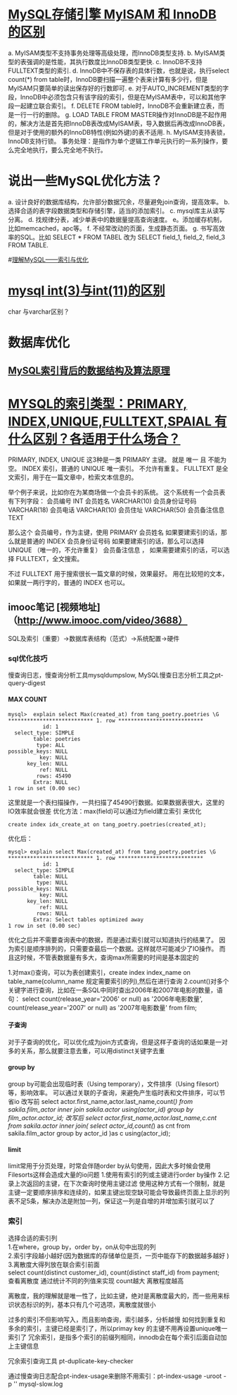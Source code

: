 # [MySQL存储引擎 MyISAM 和 InnoDB 的区别](http://blog.csdn.net/xifeijian/article/details/20316775)
a. MyISAM类型不支持事务处理等高级处理，而InnoDB类型支持.
b. MyISAM类型的表强调的是性能，其执行数度比InnoDB类型更快.
c. InnoDB不支持FULLTEXT类型的索引.
d. InnoDB中不保存表的具体行数，也就是说，执行select count(*) from table时，InnoDB要扫描一遍整个表来计算有多少行，但是MyISAM只要简单的读出保存好的行数即可.
e. 对于AUTO_INCREMENT类型的字段，InnoDB中必须包含只有该字段的索引，但是在MyISAM表中，可以和其他字段一起建立联合索引。
f. DELETE FROM table时，InnoDB不会重新建立表，而是一行一行的删除。
g. LOAD TABLE FROM MASTER操作对InnoDB是不起作用的，解决方法是首先把InnoDB表改成MyISAM表，导入数据后再改成InnoDB表，但是对于使用的额外的InnoDB特性(例如外键)的表不适用.
h. MyISAM支持表锁，InnoDB支持行锁。
事务处理：是指作为单个逻辑工作单元执行的一系列操作，要么完全地执行，要么完全地不执行。 
# 说出一些MySQL优化方法？
a. 设计良好的数据库结构，允许部分数据冗余，尽量避免join查询，提高效率。
b. 选择合适的表字段数据类型和存储引擎，适当的添加索引。
c. mysql库主从读写分离。
d. 找规律分表，减少单表中的数据量提高查询速度。
e。添加缓存机制，比如memcached，apc等。
f. 不经常改动的页面，生成静态页面。
g. 书写高效率的SQL。比如 SELECT * FROM TABEL 改为 SELECT field_1, field_2, field_3 FROM TABLE.

#[理解MySQL——索引与优化](http://www.cnblogs.com/hustcat/archive/2009/10/28/1591648.html)
# [mysql int(3)与int(11)的区别](http://blog.sina.com.cn/s/blog_610997850100wjrm.html)
char 与varchar区别？

# 数据库优化
## [MySQL索引背后的数据结构及算法原理](http://blog.codinglabs.org/articles/theory-of-mysql-index.html)

# [MYSQL的索引类型：PRIMARY, INDEX,UNIQUE,FULLTEXT,SPAIAL 有什么区别？各适用于什么场合？](https://zhidao.baidu.com/question/236161917.html)
PRIMARY, INDEX, UNIQUE 这3种是一类
PRIMARY 主键。 就是 唯一 且 不能为空。
INDEX 索引，普通的
UNIQUE 唯一索引。 不允许有重复。
FULLTEXT 是全文索引，用于在一篇文章中，检索文本信息的。

举个例子来说，比如你在为某商场做一个会员卡的系统。
这个系统有一个会员表
有下列字段：
会员编号   INT
会员姓名   VARCHAR(10)
会员身份证号码   VARCHAR(18)
会员电话   VARCHAR(10)
会员住址   VARCHAR(50)
会员备注信息  TEXT

那么这个 会员编号，作为主键，使用 PRIMARY
会员姓名 如果要建索引的话，那么就是普通的 INDEX
会员身份证号码   如果要建索引的话，那么可以选择 UNIQUE （唯一的，不允许重复）
会员备注信息 ， 如果需要建索引的话，可以选择 FULLTEXT，全文搜索。

不过 FULLTEXT 用于搜索很长一篇文章的时候，效果最好。
用在比较短的文本，如果就一两行字的，普通的 INDEX 也可以。
## imooc笔记 [视频地址]（http://www.imooc.com/video/3688）
SQL及索引（重要）->数据库表结构（范式）->系统配置->硬件
### sql优化技巧
慢查询日志，慢查询分析工具mysqldumpslow, MySQL慢查日志分析工具之pt-query-digest
#### MAX COUNT 
```
mysql>  explain select Max(created_at) from tang_poetry.poetries \G
*************************** 1. row ***************************
           id: 1
  select_type: SIMPLE
        table: poetries
         type: ALL
possible_keys: NULL
          key: NULL
      key_len: NULL
          ref: NULL
         rows: 45490
        Extra: NULL
1 row in set (0.00 sec)
```
这里就是一个表扫描操作，一共扫描了45490行数据。如果数据表很大，这里的IO效率就会很差
优化方法：max(field)可以通过为field建立索引 来优化
```
create index idx_create_at on tang_poetry.poetries(created_at);
```
优化后：
```
mysql> explain select Max(created_at) from tang_poetry.poetries \G
*************************** 1. row ***************************
           id: 1
  select_type: SIMPLE
        table: NULL
         type: NULL
possible_keys: NULL
          key: NULL
      key_len: NULL
          ref: NULL
         rows: NULL
        Extra: Select tables optimized away
1 row in set (0.00 sec)
```
优化之后并不需要查询表中的数据，而是通过索引就可以知道执行的结果了。
因为索引是顺序排列的，只需要查最后一个数据。这样就尽可能减少了IO操作。
而且这时候，不管表数据量有多大，查询max所需要的时间是基本固定的

1.对max()查询，可以为表创建索引，create index index_name on table_name(column_name 规定需要索引的列),然后在进行查询
2.count()对多个关键字进行查询，比如在一条SQL中同时查出2006年和2007年电影的数量，语句：
select count(release_year='2006' or null) as '2006年电影数量',
count(release_year='2007' or null) as '2007年电影数量'
from film;

#### 子查询
对于子查询的优化，可以优化成为join方式查询，但是这样子查询的话如果是一对多的关系，那么就要注意去重，可以用distinct关键字去重
#### group by
group by可能会出现临时表（Using temporary），文件排序（Using filesort）等，影响效率。
可以通过关联的子查询，来避免产生临时表和文件排序，可以节省io
改写前
select actor.first_name,actor.last_name,count(*)
from sakila.film_actor
inner join sakila.actor using(actor_id)
group by film_actor.actor_id;
改写后
select actor.first_name,actor.last_name,c.cnt
from sakila.actor inner join(
select actor_id,count(*) as cnt from sakila.film_actor group by
actor_id
)as c using(actor_id);
#### limit
limit常用于分页处理，时常会伴随order by从句使用，因此大多时候会使用Filesorts这样会造成大量的io问题
1.使用有索引的列或主键进行order by操作
2.记录上次返回的主键，在下次查询时使用主键过滤
使用这种方式有一个限制，就是主键一定要顺序排序和连续的，如果主键出现空缺可能会导致最终页面上显示的列表不足5条，解决办法是附加一列，保证这一列是自增的并增加索引就可以了

### 索引
选择合适的索引列<br>
1.在where，group by，order by，on从句中出现的列<br>
2.索引字段越小越好(因为数据库的存储单位是页，一页中能存下的数据越多越好 )<br>
3.离散度大得列放在联合索引前面<br>
select count(distinct customer_id), count(distinct staff_id) from payment;<br>
查看离散度 通过统计不同的列值来实现 count越大 离散程度越高

离散度，我的理解就是唯一性了，比如主键，绝对是离散度最大的，而一些用来标识状态标识的列，基本只有几个可选项，离散度就很小


过多的索引不但影响写入，而且影响查询，索引越多，分析越慢
如何找到重复和多余的索引，主键已经是索引了，所以primay key 的主键不用再设置unique唯一索引了
冗余索引，是指多个索引的前缀列相同，innodb会在每个索引后面自动加上主键信息

冗余索引查询工具
pt-duplicate-key-checker

通过慢查询日志配合pt-index-usage来删除不用索引：pt-index-usage -uroot -p '' mysql-slow.log